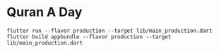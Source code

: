 # Quran A Day
 
`flutter run --flavor production --target lib/main_production.dart`
`flutter build appbundle --flavor production --target lib/main_production.dart`